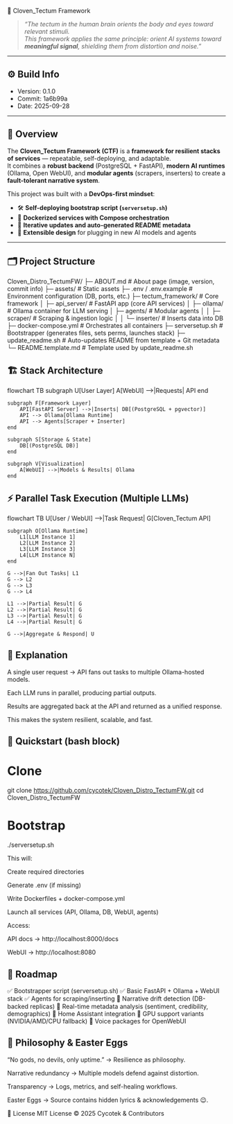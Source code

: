  🧠 Cloven_Tectum Framework

> *“The tectum in the human brain orients the body and eyes toward relevant stimuli.  
This framework applies the same principle: orient AI systems toward **meaningful signal**, shielding them from distortion and noise.”*

---

## ⚙️ Build Info
- Version: 0.1.0
- Commit: 1a6b99a
- Date: 2025-09-28

---

## 📖 Overview

The **Cloven_Tectum Framework (CTF)** is a **framework for resilient stacks of services** — repeatable, self-deploying, and adaptable.  
It combines a **robust backend** (PostgreSQL + FastAPI), **modern AI runtimes** (Ollama, Open WebUI), and **modular agents** (scrapers, inserters) to create a **fault-tolerant narrative system**.  

This project was built with a **DevOps-first mindset**:
- 🛠️ **Self-deploying bootstrap script (`serversetup.sh`)**
- 🐳 **Dockerized services with Compose orchestration**
- 🔄 **Iterative updates and auto-generated README metadata**
- 🧩 **Extensible design** for plugging in new AI models and agents

---

## 🗂️ Project Structure
Cloven_Distro_TectumFW/
├─ ABOUT.md                 # About page (image, version, commit info)
├─ assets/                  # Static assets
├─ .env / .env.example      # Environment configuration (DB, ports, etc.)
├─ tectum_framework/        # Core framework
│  ├─ api_server/           # FastAPI app (core API services)
│  ├─ ollama/               # Ollama container for LLM serving
│  ├─ agents/               # Modular agents
│  │  ├─ scraper/           # Scraping & ingestion logic
│  │  └─ inserter/          # Inserts data into DB
├─ docker-compose.yml       # Orchestrates all containers
├─ serversetup.sh           # Bootstrapper (generates files, sets perms, launches stack)
├─ update_readme.sh         # Auto-updates README from template + Git metadata
└─ README.template.md       # Template used by update_readme.sh



## 🏗️ Stack Architecture
flowchart TB
    subgraph U[User Layer]
        A[WebUI] -->|Requests| API
    end

    subgraph F[Framework Layer]
        API[FastAPI Server] -->|Inserts| DB[(PostgreSQL + pgvector)]
        API --> Ollama[Ollama Runtime]
        API --> Agents[Scraper + Inserter]
    end

    subgraph S[Storage & State]
        DB[(PostgreSQL DB)]
    end

    subgraph V[Visualization]
        A[WebUI] -->|Models & Results| Ollama
    end

## ⚡ Parallel Task Execution (Multiple LLMs)
flowchart TB
    U[User / WebUI] -->|Task Request| G[Cloven_Tectum API]

    subgraph O[Ollama Runtime]
        L1[LLM Instance 1]
        L2[LLM Instance 2]
        L3[LLM Instance 3]
        L4[LLM Instance N]
    end

    G -->|Fan Out Tasks| L1
    G --> L2
    G --> L3
    G --> L4

    L1 -->|Partial Result| G
    L2 -->|Partial Result| G
    L3 -->|Partial Result| G
    L4 -->|Partial Result| G

    G -->|Aggregate & Respond| U



## 📘 Explanation

A single user request → API fans out tasks to multiple Ollama-hosted models.

Each LLM runs in parallel, producing partial outputs.

Results are aggregated back at the API and returned as a unified response.

This makes the system resilient, scalable, and fast.


## 🚀 Quickstart (bash block)
# Clone
git clone https://github.com/cycotek/Cloven_Distro_TectumFW.git
cd Cloven_Distro_TectumFW

# Bootstrap
./serversetup.sh

This will:

Create required directories

Generate .env (if missing)

Write Dockerfiles + docker-compose.yml

Launch all services (API, Ollama, DB, WebUI, agents)

Access:

API docs → http://localhost:8000/docs

WebUI → http://localhost:8080


## 🔮 Roadmap
✅ Bootstrapper script (serversetup.sh)
✅ Basic FastAPI + Ollama + WebUI stack
✅ Agents for scraping/inserting
🔲 Narrative drift detection (DB-backed replicas)
🔲 Real-time metadata analysis (sentiment, credibility, demographics)
🔲 Home Assistant integration
🔲 GPU support variants (NVIDIA/AMD/CPU fallback)
🔲 Voice packages for OpenWebUI


## 🧩 Philosophy & Easter Eggs
“No gods, no devils, only uptime.” → Resilience as philosophy.

Narrative redundancy → Multiple models defend against distortion.

Transparency → Logs, metrics, and self-healing workflows.

Easter Eggs → Source contains hidden lyrics & acknowledgements 😉.

📝 License
MIT License © 2025 Cycotek & Contributors
